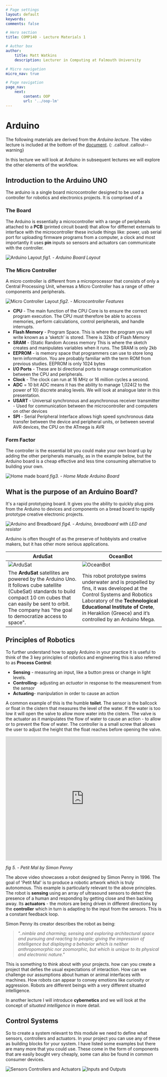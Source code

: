 ```yaml
---
# Page settings
layout: default
keywords:
comments: false

# Hero section
title: COMP140 - Lecture Materials 1

# Author box
author:
    title: Matt Watkins
    description: Lecturer in Computing at Falmouth University

# Micro navigation
micro_nav: true

# Page navigation
page_nav:
    next:
        content: OOP
        url: '../oop-lm'
---
```


# Arduino

The following materials are derived from the *Arduino lecture*. The video lecture is included at the bottom of the [document](#video-lecture).
{: .callout .callout--warning}

In this lecture we will look at Arduino in subsequent lectures we will explore the other elements of the workflow.

## Introduction to the Arduino UNO  
 The arduino is a single board microcontroller designed to be used a controller for robotics and electronics projects.
 It is comprised of a 

### The Board

The Arduino is essentially a microcontroller with a range of peripherals attached to a **PCB** (printed circuit board) that allow for differnet externals to interface with the microcontroller these include things like: power, usb serial port for uploading firmware programs from a computer, a clock and most importantly it uses **pin** inputs so sensors and actuators can communicate with the controller.

![Arduino Layout](images/arduino-layout.png)
*fig1. - Arduino Board Layout*

### The Micro Controller

A micro controller is different from a microprocessor that consists of only a Central Processing Unit, whereas a Micro Controller has a range of other components and peripherals.

![Micro Controller Layout](images/micro-layout.png)
*fig2. - Microcontroller Features*

- **CPU** - The main function of the CPU Core is to ensure the correct program execution. The CPU must therefore be able to access memories, perform calculations, control peripherals, and handle interrupts.
- **Flash Memory** - Program Space. This is where the program you will write known as a ‘sketch’ is stored. There is 32kb of Flash Memory
- **SRAM** - (Static Random Access memory This is where the sketch creates and manipulates variables when it runs. The SRAM is only 2kb
- **EEPROM** - is memory space that programmers can use to store long term information. You are probably familiar with the term ROM from previous studies. EEPROM is only 1024 bytes
- **I/O Ports** - These are bi directional ports to manage communication between the CPU and peripherals.
- **Clock** - The clock can run at 16 MHz or 16 million cycles a second.
- **ADC** = 10 bit ADC means it has the ability to manage 1,024(2 to the power of 10) discrete analog levels. We will look at analogue later in this presentation.
- **USART** - Universal synchronous and asynchronous receiver transmitter - Used for communication between the microcontroller and computers on other devices
- **SPI** - Serial Peripheral Interface allows high speed synchronous data transfer between the device and peripheral units, or between several AVR devices, the CPU on the ATmega is AVR

### Form Factor

The controller is the essential bit you could make your own board up by adding the other peripherals manually, as in the example below, but the Arduino board is a cheap effective and less time consuming alternative to building your own.

![Home made board](images/home-made-board.png)
*fig3. - Home Made Arduino Board*

## What is the purpose of an Arduino Board?

It's a rapid prototyping board. It gives you the ability to quickly plug pins from the Arduino to devices and components on a bread board to rapidly prototype creative electronic projects.

![Arduino and Breadboard](images/board-bread.png)
*fig4. - Arduino, breadboard with LED and resistor*

Arduino is often thought of as the preserve of hobbyists and creative makers, but it has other more serious applications.

| ArduSat  | OceanBot |
|--|--|
|![ArduSat](images/ardusat.png)|![OceanBot](images/oceanbot.jpg)|
| The **ArduSat** satellites are powered by the Arduino Uno. It  follows cube satellite (CubeSat) standards to build  compact 10 cm cubes that can easily be sent to orbit. The company has "the goal to democratize access to space". | This robot prototype swims underwater and is propelled by fins, it was developed at the Control Systems and Robotics  Laboratory of the **Technological Educational Institute of  Crete**, in Heraklion (Greece) and it’s controlled by an  Arduino Mega. |

## Principles of Robotics
To further understand how to apply Arduino in your practice it is useful to think of the 3 key principles of robotics and engineering this is also referred to as **Process Control**:

- **Sensing** - measuring an input, like a button press or change in light levels.
- **Controlling**- adjusting an *actuator* in response to the measurement from the *sensor*
- **Actuating**- manipulation in order to cause an action

A common example of this is the humble **toilet**. The sensor is the ballcock or float in the cistern that measures the level of the water. If the water is too low it will open the valve to allow more water into the cistern. The valve is the actuator as it manipulates the flow of water to cause an action - to allow or to prevent the flow of water. The controller is a small screw that allows the user to adjust the height that the float reaches before opening the valve.

<iframe width="100%" height="400" src="https://www.youtube.com/embed/v_kMOMYq0MU" title="YouTube video player" frameborder="0" allow="accelerometer; autoplay; clipboard-write; encrypted-media; gyroscope; picture-in-picture" allowfullscreen></iframe>

*fig 5. - Petit Mal by Simon Penny*

The above video showcases a robot designed by Simon Penny in 1996. The goal of 'Petit Mal' is to produce a robotic artwork which is truly autonomous.  This example is particularly relevant to the above principles. The robot is **sensing** using an array of ultrasound sensors to detect the presence of a human and responding by getting close and then backing away. Its **actuators** - the motors are being driven in different directions by the **controller** which in turn is adapting to the input from the sensors. This is a constant feedback loop.

Simon Penny its creator describes the robot as being: 

> *"..nimble and charming; sensing and exploring architectural space and pursuing and reacting to people; giving the impression of intelligence but displaying a behavior which is neither anthropomorphic nor zoomorphic, but which is unique to its physical and electronic nature."*

This is something to think about with your projects. how can you create a project that defies the usual expectations of interaction. How can we challenge our assumptions about human or animal interfaces with machines. How robots can appear to convey emotions like curiosity or aggression. Robots are different beings with a very different situated intelligence.

In another lecture I will introduce **cybernetics** and we will look at the concept of *situated intelligence* in more detail.

## Control Systems

So to create a system relevant to this module we need to define what sensors, controllers and actuators. In your project you can use any of these as building blocks for your system. I have listed some examples but there are many more that you could use. These come in the form of components that are easily bought very cheaply, some can also be found in common consumer devices.

![Sensors Controllers and Actuators](images/sensors-actuators.png)
![Inputs and Outputs](samba.png)

<!--stackedit_data:
eyJoaXN0b3J5IjpbLTIxMjc3NTc1OTQsMTcyNDEwNjkyMSwtMT
YzNzc2OTc4OCwtMTMzNDgwMjM5NywxNTQwODcxNzcyLC0yMjA2
OTUyMDQsLTE4Nzc0OTQwNDAsNzAxMTQzOTg3LC04OTQwMzUwND
csMzQ5NzY4MzAxLC0xMzAwNDk5MzgzLDM4NjAyMjYyMiwxMDY3
ODg4MzE4LDMwNTk0MzMzMywtMTc1MTkxMjA5NywyMTA0MTIzNj
A4LDE4MDI0NTUzNTksNDc5MjM5ODI4LDE3MDk5OTg2MiwtMTA4
MzU4MTU3OV19
-->